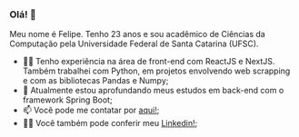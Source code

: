 ### Olá! 👋

Meu nome é Felipe. Tenho 23 anos e sou acadêmico de Ciências da Computação pela Universidade Federal de Santa Catarina (UFSC). 

- 👨‍💻 Tenho experiência na área de front-end com ReactJS e NextJS. Também trabalhei com Python, em projetos envolvendo web scrapping e com as bibliotecas Pandas e Numpy;
- 🌱 Atualmente estou aprofundando meus estudos em back-end com o framework Spring Boot;
- 📫 Você pode me contatar por [aqui!](mailto:ofelipegoulart@gmail.com);
- 🧑‍💼 Você também pode conferir meu [Linkedin!](https://www.linkedin.com/in/felipe-souza-goulart/);
